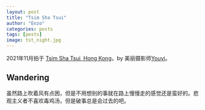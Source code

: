 ```yaml
---
layout: post
title: "Tsim Sha Tsui"
author: "Enzo"
categories: posts
tags: [posts]
image: tst_night.jpg
---
```


2021年11月拍于 [Tsim Sha Tsui, Hong Kong](https://www.google.com/maps/@22.2941028,114.1711075,17.6z)，by 美丽摄影师[Youyi](https://www.instagram.com/youyicoma/)。

## Wandering

虽然路上吹着风有点困，但是不用想别的事就在路上慢慢走的感觉还是蛮好的。悲观主义者不喜欢毒鸡汤，但是破事总是会过去的吧。
